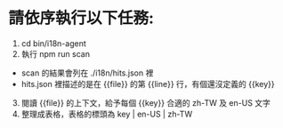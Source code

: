 # 請依序執行以下任務:

1. cd bin/i18n-agent
2. 執行 npm run scan
  - scan 的結果會列在 ./i18n/hits.json 裡
  - hits.json 裡描述的是在 {{file}} 的第 {{line}} 行，有個還沒定義的 {{key}}
3. 閱讀 {{file}} 的上下文，給予每個 {{key}} 合適的 zh-TW 及 en-US 文字
4. 整理成表格，表格的標頭為 key | en-US | zh-TW
